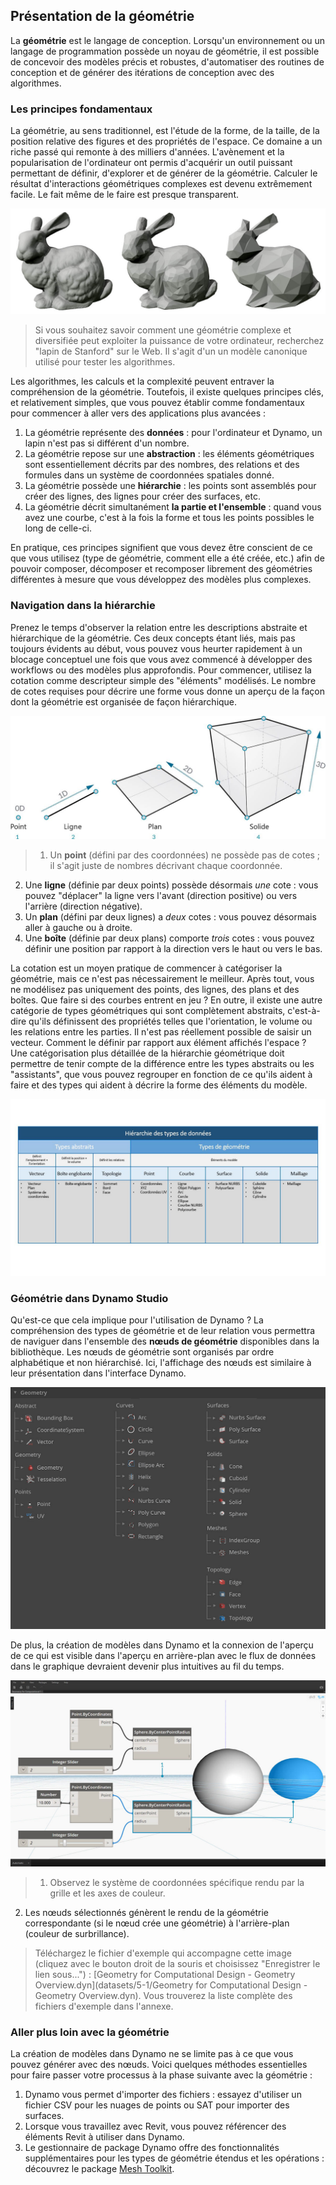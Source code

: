 

## Présentation de la géométrie

La **géométrie** est le langage de conception. Lorsqu'un environnement ou un langage de programmation possède un noyau de géométrie, il est possible de concevoir des modèles précis et robustes, d'automatiser des routines de conception et de générer des itérations de conception avec des algorithmes.

### Les principes fondamentaux

La géométrie, au sens traditionnel, est l'étude de la forme, de la taille, de la position relative des figures et des propriétés de l'espace. Ce domaine a un riche passé qui remonte à des milliers d'années. L'avènement et la popularisation de l'ordinateur ont permis d'acquérir un outil puissant permettant de définir, d'explorer et de générer de la géométrie. Calculer le résultat d'interactions géométriques complexes est devenu extrêmement facile. Le fait même de le faire est presque transparent.

![Le lapin de Stanford](images/5-1/StanfordBunny.jpg)

> Si vous souhaitez savoir comment une géométrie complexe et diversifiée peut exploiter la puissance de votre ordinateur, recherchez "lapin de Stanford" sur le Web. Il s'agit d'un un modèle canonique utilisé pour tester les algorithmes.

Les algorithmes, les calculs et la complexité peuvent entraver la compréhension de la géométrie. Toutefois, il existe quelques principes clés, et relativement simples, que vous pouvez établir comme fondamentaux pour commencer à aller vers des applications plus avancées :

1. La géométrie représente des **données** : pour l'ordinateur et Dynamo, un lapin n'est pas si différent d'un nombre.
2. La géométrie repose sur une **abstraction** : les éléments géométriques sont essentiellement décrits par des nombres, des relations et des formules dans un système de coordonnées spatiales donné.
3. La géométrie possède une **hiérarchie** : les points sont assemblés pour créer des lignes, des lignes pour créer des surfaces, etc.
4. La géométrie décrit simultanément **la partie et l'ensemble** : quand vous avez une courbe, c'est à la fois la forme et tous les points possibles le long de celle-ci.

En pratique, ces principes signifient que vous devez être conscient de ce que vous utilisez (type de géométrie, comment elle a été créée, etc.) afin de pouvoir composer, décomposer et recomposer librement des géométries différentes à mesure que vous développez des modèles plus complexes.

### Navigation dans la hiérarchie

Prenez le temps d'observer la relation entre les descriptions abstraite et hiérarchique de la géométrie. Ces deux concepts étant liés, mais pas toujours évidents au début, vous pouvez vous heurter rapidement à un blocage conceptuel une fois que vous avez commencé à développer des workflows ou des modèles plus approfondis. Pour commencer, utilisez la cotation comme descripteur simple des "éléments" modélisés. Le nombre de cotes requises pour décrire une forme vous donne un aperçu de la façon dont la géométrie est organisée de façon hiérarchique.

![Géométrie de calcul](images/5-1/GeometryDimensionality.jpg)

> 1. Un **point** (défini par des coordonnées) ne possède pas de cotes ; il s'agit juste de nombres décrivant chaque coordonnée.
2. Une **ligne** (définie par deux points) possède désormais *une* cote : vous pouvez "déplacer" la ligne vers l'avant (direction positive) ou vers l'arrière (direction négative).
3. Un **plan** (défini par deux lignes) a *deux* cotes : vous pouvez désormais aller à gauche ou à droite.
4. Une **boîte** (définie par deux plans) comporte *trois* cotes : vous pouvez définir une position par rapport à la direction vers le haut ou vers le bas.

La cotation est un moyen pratique de commencer à catégoriser la géométrie, mais ce n'est pas nécessairement le meilleur. Après tout, vous ne modélisez pas uniquement des points, des lignes, des plans et des boîtes. Que faire si des courbes entrent en jeu ? En outre, il existe une autre catégorie de types géométriques qui sont complètement abstraits, c'est-à-dire qu'ils définissent des propriétés telles que l'orientation, le volume ou les relations entre les parties. Il n'est pas réellement possible de saisir un vecteur. Comment le définir par rapport aux élément affichés l'espace ? Une catégorisation plus détaillée de la hiérarchie géométrique doit permettre de tenir compte de la différence entre les types abstraits ou les "assistants", que vous pouvez regrouper en fonction de ce qu'ils aident à faire et des types qui aident à décrire la forme des éléments du modèle.

![Hiérarchie de la géométrie](images/5-1/GeometryHierarchy.jpg)

### Géométrie dans Dynamo Studio

Qu'est-ce que cela implique pour l'utilisation de Dynamo ? La compréhension des types de géométrie et de leur relation vous permettra de naviguer dans l'ensemble des **nœuds de géométrie** disponibles dans la bibliothèque. Les nœuds de géométrie sont organisés par ordre alphabétique et non hiérarchisé. Ici, l'affichage des nœuds est similaire à leur présentation dans l'interface Dynamo.

![Géométrie dans Dynamo](images/5-1/GeometryOrganization2.jpg)

De plus, la création de modèles dans Dynamo et la connexion de l'aperçu de ce qui est visible dans l'aperçu en arrière-plan avec le flux de données dans le graphique devraient devenir plus intuitives au fil du temps.

![Géométrie dans Dynamo](images/5-1/GeometryInDynamo.jpg)

> 1. Observez le système de coordonnées spécifique rendu par la grille et les axes de couleur.
2. Les nœuds sélectionnés génèrent le rendu de la géométrie correspondante (si le nœud crée une géométrie) à l'arrière-plan (couleur de surbrillance).
> Téléchargez le fichier d'exemple qui accompagne cette image (cliquez avec le bouton droit de la souris et choisissez "Enregistrer le lien sous...") : [Geometry for Computational Design - Geometry Overview.dyn](datasets/5-1/Geometry for Computational Design - Geometry Overview.dyn). Vous trouverez la liste complète des fichiers d'exemple dans l'annexe.

### Aller plus loin avec la géométrie

La création de modèles dans Dynamo ne se limite pas à ce que vous pouvez générer avec des nœuds. Voici quelques méthodes essentielles pour faire passer votre processus à la phase suivante avec la géométrie :

1. Dynamo vous permet d'importer des fichiers : essayez d'utiliser un fichier CSV pour les nuages de points ou SAT pour importer des surfaces.
2. Lorsque vous travaillez avec Revit, vous pouvez référencer des éléments Revit à utiliser dans Dynamo.
3. Le gestionnaire de package Dynamo offre des fonctionnalités supplémentaires pour les types de géométrie étendus et les opérations : découvrez le package [Mesh Toolkit](https://github.com/DynamoDS/Dynamo/wiki/Dynamo-Mesh-Toolkit).

